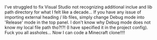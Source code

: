 I've struggled to fix Visual Studio not recognizing additional inclue and lib path directory for what I felt like a decade...
If you have any issue of importing external heading / lib files, simply change Debug mode into 'Release' mode in the top panel.
I don't know why Debug mode does not know my local file path tho?!?! (I have specified it in the project config).
Fuck you all assholes...
Now I can code a Minecraft clone!!!!

